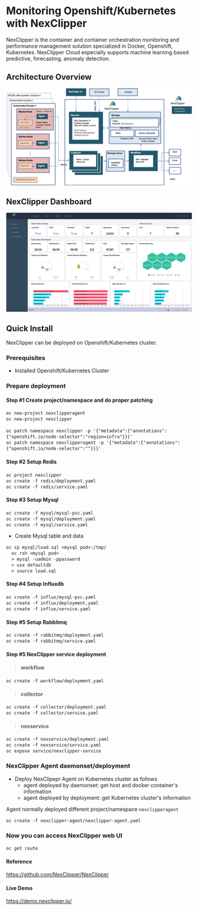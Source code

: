 # Monitoring Openshift/Kubernetes with NexClipper

NexClipper is the container and container orchestration monitoring and performance management solution specialized in Docker, Openshift, Kubernetes. NexClipper Cloud especially supports machine learning based predictive, forecasting, anomaly detection.

## Architecture Overview

![](image/NexClipper_Architecture.png)

## NexClipper Dashboard

![](image/NexClipper_dashboard.png)

## Quick Install

NexClipper can be deployed on Openshift/Kubernetes cluster. 

### Prerequisites

- Installed Openshift/Kubernetes Cluster 

### Prepare deployment

#### Step #1 Create project/namespace and do proper patching

```
oc new-project nexclipperagent
oc new-project nexclipper

oc patch namespace nexclipper -p '{"metadata":{"annotations":{"openshift.io/node-selector":"region=infra"}}}'
oc patch namespace nexclipperagent -p '{"metadata":{"annotations":{"openshift.io/node-selector":""}}}'
```

#### Step #2 Setup Redis

```
oc project nexclipper
oc create -f redis/deployment.yaml
oc create -f redis/service.yaml
```

#### Step #3 Setup Mysql

```
oc create -f mysql/mysql-pvc.yaml
oc create -f mysql/deployment.yaml
oc create -f mysql/service.yaml
```

- Create Mysql table and data
```
oc cp mysql/load.sql <mysql pod>:/tmp/
  oc rsh <mysql pod> 
  > mysql -uadmin -ppassword
  > use defaultdb
  > source load.sql
```

#### Step #4 Setup Influxdb

```
oc create -f influx/mysql-pvc.yaml
oc create -f influx/deployment.yaml
oc create -f influx/service.yaml
```

#### Step #5 Setup Rabbitmq

```
oc create -f rabbitmq/deployment.yaml
oc create -f rabbitmq/service.yaml
```

#### Step #5 NexClipper service deployment

> #### workflow

```
oc create -f workflow/deployment.yaml
```

> #### collector

```
oc create -f collector/deployment.yaml
oc create -f collector/service.yaml
```

> #### nexservice

```
oc create -f nexservice/deployment.yaml
oc create -f nexservice/service.yaml
oc expose service/nexclipper-service
```

### NexClipper Agent daemonset/deployment

- Deploy NexClipepr Agent on Kubernetes cluster as follows
  - agent deployed by daemonset: get host and docker container's information
  - agent deployed by deployment: get Kubernetes cluster's information

Agent normally deployed different project/namespace ```nexclipperagent```

```
oc create -f nexclipper-agent/nexclipper-agent.yaml
```


### Now you can access NexClipper web UI
```
oc get route
```

#### Reference

https://github.com/NexClipper/NexClipper

#### Live Demo

https://demo.nexclipper.io/
